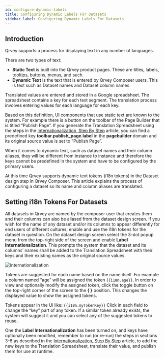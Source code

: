 ```yaml
---
id: configure-dynamic-labels
title: Configuring Dynamic Labels For Datasets
sidebar_label: Configuring Dynamic Labels For Datasets
---
```

<div style={{textAlign: "justify"}}>
 
## Introduction
Qrvey supports a process for displaying text in any number of languages.
 
There are two types of text:
* **Static Text** is built into the Qrvey product pages. These are titles, labels, tooltips, buttons, menus, and such.
* **Dynamic Text** is the text that is entered by Qrvey Composer users. This is text such as Dataset names and Dataset column names.
 
Translated values are entered and stored in a Google spreadsheet. The spreadsheet contains a key for each text segment. The translation process involves entering values for each language for each key.
 
Based on this definition, UI components that use static text are known to the system. For example there is a button on the toolbar of the Page Builder that is titled “Publish Page”. If you generate the Translation Spreadsheet using the steps in the <a href="/docs/special-features/internationalization/step-by-step" target="_blank">Internationalization, Step By Step</a> article, you can find a predefined key **toolbar.publish_page.label** in the **pagebuilder** domain and its original source value is set to “Publish Page”.
 
When it comes to dynamic text, such as dataset names and their column aliases, they will be different from instance to instance and therefore the keys cannot be predefined in the system and have to be configured by the primary users.
 
At this time Qrvey supports dynamic text tokens (i18n tokens) in the Dataset design step in Qrvey Composer. This article explains the process of configuring a dataset so its name and column aliases are translated.
 
## Setting i18n Tokens For Datasets
All datasets in Qrvey are named by the composer user that creates them and their columns can also be aliased from the dataset design screen.
If you wish for the name of any dataset and/or its columns to appear differently for end users of different cultures, enable and use the i18n tokens for the dataset in question.
On the dataset design screen select the 3-dot popup menu from the top-right side of the screen and enable **Label Internationalization**. This prompts the system that the dataset and its columns’ names shall be added to the Translation Spreadsheet with their keys and their existing names as the original source values.
 
 
![internationalization](https://s3.amazonaws.com/cdn.qrvey.com/documentation_assets/ui-docs/special-features/internationalization/configuring-dynamic-labels/dynamic1.png#thumbnail-40)
 
 
 
Tokens are suggested for each name based on the name itself. For example a column named “age” will be assigned the token <code>{{i18n.age}}</code>. In order to view and optionally modify the assigned token, click the toggle button on the top-right corner of the screen to the <b>{ }</b> position. This changes the displayed value to show the assigned tokens.
 
Tokens appear in the UI like: <code>{{i18n.myTokenKey}}</code>
Click in each field to change the “key” part of any token. If a similar token already exists, the system will suggest it and you can select any of the suggested tokens to reuse.
 
One the **Label Internationalization** has been turned on, and keys have optionally been modified, remember to run (or re-run) the steps in sections 3-6 as described in the <a href="/docs/special-features/internationalization/step-by-step">Internationalization, Step By Step</a> article, to add the new keys to the Translation Spreadsheet, translate their value, and publish them for use at runtime. 
 
 
 
</div>